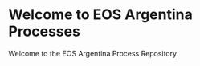 <!-- TITLE: EOS Argentina Process Repository -->
<!-- SUBTITLE: This wiki is intended to communicate the criteria and processed behing EOS Argentina decision making and processes -->

# Welcome to EOS Argentina Processes

Welcome to the EOS Argentina Process Repository